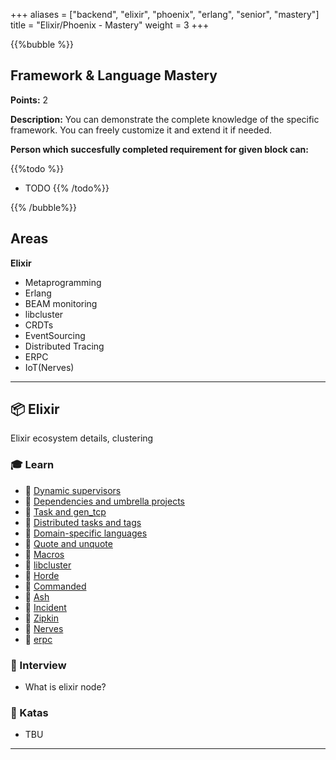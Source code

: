+++
aliases = ["backend", "elixir", "phoenix", "erlang", "senior", "mastery"]
title = "Elixir/Phoenix - Mastery"
weight = 3
+++

{{%bubble %}}

## Framework & Language Mastery

**Points:** 2 

**Description:** You can demonstrate the complete knowledge of the specific framework. You can freely customize it and extend it if needed.

**Person which succesfully completed requirement for given block can:** 

{{%todo %}}
- TODO
{{% /todo%}}

{{% /bubble%}}

## Areas

**Elixir**
- Metaprogramming
- Erlang
- BEAM monitoring
- libcluster
- CRDTs
- EventSourcing
- Distributed Tracing
- ERPC
- IoT(Nerves)

---

## 📦 Elixir

Elixir ecosystem details, clustering

### 🎓 Learn

  - 📗 [Dynamic supervisors](https://elixir-lang.org/getting-started/mix-otp/dynamic-supervisor.html)
  - 📗 [Dependencies and umbrella projects](https://elixir-lang.org/getting-started/mix-otp/dependencies-and-umbrella-projects.html)
  - 📗 [Task and gen_tcp](https://elixir-lang.org/getting-started/mix-otp/task-and-gen-tcp.html)
  - 📗 [Distributed tasks and tags](https://elixir-lang.org/getting-started/mix-otp/distributed-tasks.html)
  - 📗 [Domain-specific languages](https://elixir-lang.org/getting-started/meta/domain-specific-languages.html)
  - 📗 [Quote and unquote](https://elixir-lang.org/getting-started/meta/quote-and-unquote.html)
  - 📗 [Macros](https://elixir-lang.org/getting-started/meta/macros.html)
  - 📗 [libcluster](https://github.com/bitwalker/libcluster)
  - 📗 [Horde](https://github.com/derekkraan/horde)
  - 📗 [Commanded](https://github.com/commanded/commanded)
  - 📗 [Ash](https://github.com/ash-project/ash)
  - 📗 [Incident](https://github.com/pedroassumpcao/incident)
  - 📗 [Zipkin](https://zipkin.io/)
  - 📗 [Nerves](https://www.nerves-project.org/)
  - 📗 [erpc](https://erlang.org/doc/man/rpc.html)

### 🎤 Interview

- What is elixir node?

### 📝 Katas

- TBU

---
